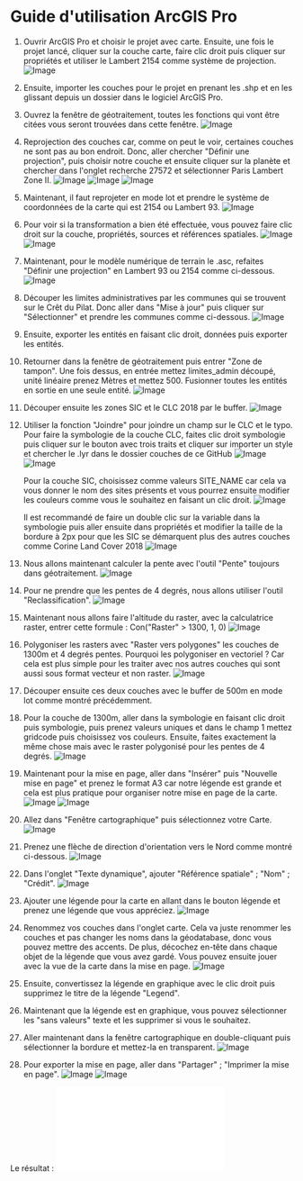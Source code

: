 # Guide d'utilisation ArcGIS Pro

1. Ouvrir ArcGIS Pro et choisir le projet avec carte.
   Ensuite, une fois le projet lancé, cliquer sur la couche carte, faire clic droit puis cliquer sur propriétés et utiliser le Lambert 2154 comme système de projection.
   ![Image](media/arcgis/Screenshot_from_2025-03-09_17-28-50.png)

2. Ensuite, importer les couches pour le projet en prenant les .shp et en les glissant depuis un dossier dans le logiciel ArcGIS Pro.

3. Ouvrez la fenêtre de géotraitement, toutes les fonctions qui vont être citées vous seront trouvées dans cette fenêtre.
   ![Image](media/arcgis/Screenshot_from_2025-03-09_17-32-25.png)

4. Reprojection des couches car, comme on peut le voir, certaines couches ne sont pas au bon endroit. Donc, aller chercher "Définir une projection", puis choisir notre couche et ensuite cliquer sur la planète et chercher dans l'onglet recherche 27572 et sélectionner Paris Lambert Zone II.
   ![Image](media/arcgis/Screenshot_from_2025-03-09_17-39-41.png)
   ![Image](media/arcgis/Screenshot_from_2025-03-09_17-33-01.png)
   ![Image](media/arcgis/Screenshot_from_2025-03-09_17-44-14.png)

5. Maintenant, il faut reprojeter en mode lot et prendre le système de coordonnées de la carte qui est 2154 ou Lambert 93.
   ![Image](media/arcgis/Screenshot_from_2025-03-09_17-50-26.png)

6. Pour voir si la transformation a bien été effectuée, vous pouvez faire clic droit sur la couche, propriétés, sources et références spatiales.
   ![Image](media/arcgis/Screenshot_from_2025-03-09_17-51-12.png)
   ![Image](media/arcgis/Screenshot_from_2025-03-09_17-51-29.png)

7. Maintenant, pour le modèle numérique de terrain le .asc, refaites "Définir une projection" en Lambert 93 ou 2154 comme ci-dessous.
   ![Image](media/arcgis/Screenshot_from_2025-03-09_17-54-50.png)

8. Découper les limites administratives par les communes qui se trouvent sur le Crêt du Pilat. Donc aller dans "Mise à jour" puis cliquer sur "Sélectionner" et prendre les communes comme ci-dessous.
   ![Image](media/arcgis/Screenshot_from_2025-03-10_20-44-20.png)

9. Ensuite, exporter les entités en faisant clic droit, données puis exporter les entités.

10. Retourner dans la fenêtre de géotraitement puis entrer "Zone de tampon".
    Une fois dessus, en entrée mettez limites_admin découpé, unité linéaire prenez Mètres et mettez 500. Fusionner toutes les entités en sortie en une seule entité.
    ![Image](media/arcgis/Screenshot_from_2025-03-09_18-07-37.png)

11. Découper ensuite les zones SIC et le CLC 2018 par le buffer.
    ![Image](media/arcgis/Screenshot_from_2025-03-09_18-06-20.png)

12. Utiliser la fonction "Joindre" pour joindre un champ sur le CLC et le typo. Pour faire la symbologie de la couche CLC, faites clic droit symbologie puis cliquer sur le bouton avec trois traits et cliquer sur importer un style et chercher le .lyr dans le dossier couches de ce GitHub
    ![Image](media/arcgis/Screenshot_from_2025-03-10_06-26-16.png)
    ![Image](media/arcgis/style.png)
    
    Pour la couche SIC, choisissez comme valeurs SITE_NAME car cela va vous donner le nom des sites présents et vous pourrez ensuite modifier les couleurs comme vous le souhaitez en faisant un clic droit.
    ![Image](media/arcgis/style_SIC.png)
    
    Il est recommandé de faire un double clic sur la variable dans la symbologie puis aller ensuite dans propriétés et modifier la taille de la bordure à 2px pour que les SIC se démarquent plus des autres couches comme Corine Land Cover 2018
    ![Image](media/arcgis/SIC_bordure.png)
    
13. Nous allons maintenant calculer la pente avec l'outil "Pente" toujours dans géotraitement.
    ![Image](media/arcgis/Screenshot_from_2025-03-09_18-16-06.png)

14. Pour ne prendre que les pentes de 4 degrés, nous allons utiliser l'outil "Reclassification". 
    ![Image](media/arcgis/Screenshot_from_2025-03-09_18-20-57.png)

15. Maintenant nous allons faire l'altitude du raster, avec la calculatrice raster, entrer cette formule : Con("Raster" > 1300, 1, 0)
    ![Image](media/arcgis/Screenshot_from_2025-03-09_21-49-13.png)

16. Polygoniser les rasters avec "Raster vers polygones" les couches de 1300m et 4 degrés pentes. Pourquoi les polygoniser en vectoriel ? Car cela est plus simple pour les traiter avec nos autres couches qui sont aussi sous format vecteur et non raster.
    ![Image](media/arcgis/polygon_raster.png)

17. Découper ensuite ces deux couches avec le buffer de 500m en mode lot comme montré précédemment.

18. Pour la couche de 1300m, aller dans la symbologie en faisant clic droit puis symbologie, puis prenez valeurs uniques et dans le champ 1 mettez gridcode puis choisissez vos couleurs.
    Ensuite, faites exactement la même chose mais avec le raster polygonisé pour les pentes de 4 degrés.
    ![Image](media/arcgis/Screenshot_from_2025-03-09_18-21-10.png)
    

19. Maintenant pour la mise en page, aller dans "Insérer" puis "Nouvelle mise en page" et prenez le format A3 car notre légende est grande et cela est plus pratique pour organiser notre mise en page de la carte.
    ![Image](media/arcgis/Screenshot_from_2025-03-11_21-53-05.png)
    ![Image](media/arcgis/Screenshot_from_2025-03-11_21-54-13.png)

20. Allez dans "Fenêtre cartographique" puis sélectionnez votre Carte.
    ![Image](media/arcgis/Screenshot_from_2025-03-11_21-55-00.png)

21. Prenez une flèche de direction d'orientation vers le Nord comme montré ci-dessous.
    ![Image](media/arcgis/Screenshot_from_2025-03-11_21-56-35.png)

22. Dans l'onglet "Texte dynamique", ajouter "Référence spatiale" ; "Nom" ; "Crédit".
    ![Image](media/arcgis/Screenshot_from_2025-03-11_21-57-53.png)

23. Ajouter une légende pour la carte en allant dans le bouton légende et prenez une légende que vous appréciez.
    ![Image](media/arcgis/Screenshot_from_2025-03-11_22-04-51.png)

24. Renommez vos couches dans l'onglet carte. Cela va juste renommer les couches et pas changer les noms dans la géodatabase, donc vous pouvez mettre des accents. De plus, décochez en-tête dans chaque objet de la légende que vous avez gardé.
    Vous pouvez ensuite jouer avec la vue de la carte dans la mise en page.
    ![Image](media/arcgis/Screenshot_from_2025-03-11_22-11-03.png)

25. Ensuite, convertissez la légende en graphique avec le clic droit puis supprimez le titre de la légende "Legend".

26. Maintenant que la légende est en graphique, vous pouvez sélectionner les "sans valeurs" texte et les supprimer si vous le souhaitez.

27. Aller maintenant dans la fenêtre cartographique en double-cliquant puis sélectionner la bordure et mettez-la en transparent.
    ![Image](media/arcgis/Screenshot_from_2025-03-11_22-19-36.png)

28. Pour exporter la mise en page, aller dans "Partager" ; "Imprimer la mise en page".
    ![Image](media/arcgis/Screenshot_from_2025-03-11_22-17-52.png)
    ![Image](media/arcgis/Screenshot_from_2025-03-11_22-18-07.png)

Le résultat : 
![Image](media/arcgis/mise_en_page2.pdf)
